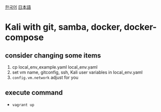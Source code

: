 [한국어](README.kr.md)
[日本語](README.jp.md)
# Kali with git, samba, docker, docker-compose

## consider changing some items
1. cp local_env_example.yaml local_env.yaml 
2. set vm name, gitconfig, ssh, Kali user variables in local_env.yaml 
3. `config.vm.network` adjust for you

## execute command
- `vagrant up`